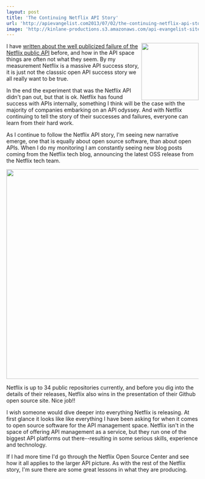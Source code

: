 ```yaml
---
layout: post
title: 'The Continuing Netflix API Story'
url: 'http://apievangelist.com2013/07/02/the-continuing-netflix-api-story/'
image: 'http://kinlane-productions.s3.amazonaws.com/api-evangelist-site/blog/netflix-square.png'
---
```

<p>
     <img src="https://s3.amazonaws.com/kinlane-productions/api-evangelist/netflix/netflix-square.png"  width="150" align="right" />
</p>
<p>
     I have <a title="Netflix API" href="http://apievangelist.com/2013/03/12/netflix-api-is-much-more-than-a-public-api/">written about the well publicized failure of the Netflix public API</a> before, and how in the API space things are often not what they seem. By my measurement Netflix is a massive API success story, it is just not the classsic open API success story we all really want to be true.
</p>
<p>
     In the end the experiment that was the Netflix API didn't pan out, but that is ok. Netflix has found success with APIs internally, something I think will be the case with the majority of companies embarking on an API odyssey. And with Netflix continuing to tell the story of their successes and failures, everyone can learn from their hard work.
</p>
<p>
     As I continue to follow the Netflix API story, I'm seeing new narrative emerge, one that is equally about open source software, than about open APIs. When I do my monitoring I am constantly seeing new blog posts coming from the Netflix tech blog, announcing the latest OSS release from the Netflix tech team.
</p>
<p>
     <img src="https://s3.amazonaws.com/kinlane-productions/netflix/netflix-open-source-center.png"  width="550" />
</p>
<p>
     Netflix is up to 34 public repositories currently, and before you dig into the details of their releases, Netflix also wins in the presentation of their Github open source site. Nice job!!
</p>
<p>
     I wish someone would dive deeper into everything Netflix is releasing. At first glance it looks like like everything I have been asking for when it comes to open source software for the API management space. Netflix isn't in the space of offering API management as a service, but they run one of the biggest API platforms out there--resulting in some serious skills, experience and technology.
</p>
<p>
     If I had more time I'd go through the Netflix Open Source Center and see how it all applies to the larger API picture. As with the rest of the Netflix story, I'm sure there are some great lessons in what they are producing.
</p>
